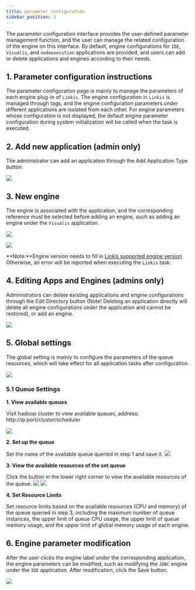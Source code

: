 ```yaml
---
title: parameter configuration
sidebar_position: 3
---
```


The parameter configuration interface provides the user-defined parameter management function, and the user can manage the related configuration of the engine on this interface. By default, engine configurations for `IDE`, `Visualis`, and `nodeexecution` applications are provided, and users can add or delete applications and engines according to their needs.

## 1. Parameter configuration instructions
The parameter configuration page is mainly to manage the parameters of each engine plug-in of `Linkis`. The engine configuration in `Linkis` is managed through tags, and the engine configuration parameters under different applications are isolated from each other. For engine parameters whose configuration is not displayed, the default engine parameter configuration during system initialization will be called when the task is executed.


## 2. Add new application (admin only)
The administrator can add an application through the Add Application Type button.

![](../images/add-app.png)

## 3. New engine

The engine is associated with the application, and the corresponding reference must be selected before adding an engine, such as adding an engine under the `Visualis` application.

![](../images/add-engine-btn.png)

![](../images/add-engine.png)

**Note:**Engine version needs to fill in [Linkis supported engine version](./overview.md). Otherwise, an error will be reported when executing the `Linkis` task.


## 4. Editing Apps and Engines (admins only)
Administrators can delete existing applications and engine configurations through the Edit Directory button (Note! Deleting an application directly will delete all engine configurations under the application and cannot be restored), or add an engine.

![](../images/del-app.png)

## 5. Global settings

The global setting is mainly to configure the parameters of the queue resources, which will take effect for all application tasks after configuration.

![](../images/global-conf.png)

### 5.1 Queue Settings

**1. View available queues**

Visit hadoop cluster to view available queues, address: http://ip:port/cluster/scheduler

![](../images/yarn-deque.png)

**2. Set up the queue**

Set the name of the available queue queried in step 1 and save it.
![](../images/yarn-write.png)

**3. View the available resources of the set queue**

Click the button in the lower right corner to view the available resources of the queue.
![](../images/click-yarn.png)
![](../images/deque-resource.png)

**4. Set Resource Limits**

Set resource limits based on the available resources (CPU and memory) of the queue queried in step 3, including the maximum number of queue instances, the upper limit of queue CPU usage, the upper limit of queue memory usage, and the upper limit of global memory usage of each engine.



## 6. Engine parameter modification

After the user clicks the engine label under the corresponding application, the engine parameters can be modified, such as modifying the `JDBC` engine under the `IDE` application. After modification, click the Save button.

![](../images/engine-conf.png)
